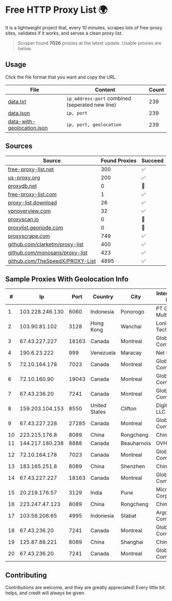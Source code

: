 
# Free HTTP Proxy List 🌍

It is a lightweight project that, every 10 minutes, scrapes lots of free-proxy sites, validates if it works, and serves a clean proxy list.


> Scraper found **7026** proxies at the latest update. Usable proxies are below.

## Usage

Click the file format that you want and copy the URL.


|File|Content|Count|
|----|-------|-----|
|[data.txt](https://raw.githubusercontent.com/themiralay/Proxy-List-World/master/data.txt)|`ip_address:port` combined (seperated new line)|239|
|[data.json](https://raw.githubusercontent.com/themiralay/Proxy-List-World/master/data.json)|`ip, port`|239|
|[data-with-geolocation.json](https://raw.githubusercontent.com/themiralay/Proxy-List-World/master/data-with-geolocation.json)|`ip, port, geolocation`|239|

## Sources

|Source|Found Proxies|Succeed|
|------|-------------|-------|
|[free-proxy-list.net](https://free-proxy-list.net)|300|✅|
|[us-proxy.org](https://www.us-proxy.org)|200|✅|
|[proxydb.net](http://proxydb.net)|0|🚫|
|[free-proxy-list.com](https://free-proxy-list.com/?page=&port=&type%5B%5D=http&type%5B%5D=https&up_time=0&search=Search)|1|✅|
|[proxy-list.download](https://www.proxy-list.download/HTTP)|26|✅|
|[vpnoverview.com](https://vpnoverview.com/privacy/anonymous-browsing/free-proxy-servers)|32|✅|
|[proxyscan.io](https://www.proxyscan.io)|0|🚫|
|[proxylist.geonode.com](https://proxylist.geonode.com/api/proxy-list?limit=300&page=1&sort_by=lastChecked&sort_type=desc&protocols=http,https)|0|🚫|
|[proxyscrape.com](https://api.proxyscrape.com/v2/?request=displayproxies&protocol=http&timeout=10000&country=all&ssl=all&anonymity=all)|749|✅|
|[github.com/clarketm/proxy-list](https://raw.githubusercontent.com/clarketm/proxy-list/master/proxy-list-raw.txt)|400|✅|
|[github.com/monosans/proxy-list](https://raw.githubusercontent.com/monosans/proxy-list/main/proxies/http.txt)|423|✅|
|[github.com/TheSpeedX/PROXY-List](https://raw.githubusercontent.com/TheSpeedX/PROXY-List/master/http.txt)|4895|✅|


## Sample Proxies With Geolocation Info

|#|Ip|Port|Country|City|Internet Service Provider|
|-|--|----|-------|----|-------------------------|
|1|103.228.246.130|6060|Indonesia|Ponorogo|PT Giga Patra Multimedia|
|2|103.90.81.102|3128|Hong Kong|Wanchai|Lonlife Technology Co.|
|3|67.43.227.227|18163|Canada|Montreal|GloboTech Communications|
|4|190.6.23.222|999|Venezuela|Maracay|Net Uno|
|5|72.10.164.178|7023|Canada|Montreal|GloboTech Communications|
|6|72.10.160.90|19043|Canada|Montreal|GloboTech Communications|
|7|67.43.236.20|7241|Canada|Montreal|GloboTech Communications|
|8|159.203.104.153|8550|United States|Clifton|DigitalOcean, LLC|
|9|67.43.227.228|27285|Canada|Montreal|GloboTech Communications|
|10|223.215.176.8|8089|China|Rongcheng|Chinanet|
|11|144.217.180.238|8888|Canada|Beauharnois|OVH SAS|
|12|72.10.164.178|7023|Canada|Montreal|GloboTech Communications|
|13|183.165.251.8|8089|China|Shenzhen|Chinanet|
|14|67.43.227.227|18163|Canada|Montreal|GloboTech Communications|
|15|20.219.176.57|3129|India|Pune|Microsoft Corporation|
|16|223.247.47.123|8089|China|Rongcheng|Chinanet|
|17|103.56.206.65|4995|Indonesia|Stabat|Argon Data Communication|
|18|67.43.236.20|7241|Canada|Montreal|GloboTech Communications|
|19|125.87.88.221|8089|China|Shanghai|China Telecom|
|20|67.43.236.20|7241|Canada|Montreal|GloboTech Communications|



## Contributing

Contributions are welcome, and they are greatly appreciated! Every
little bit helps, and credit will always be given.

